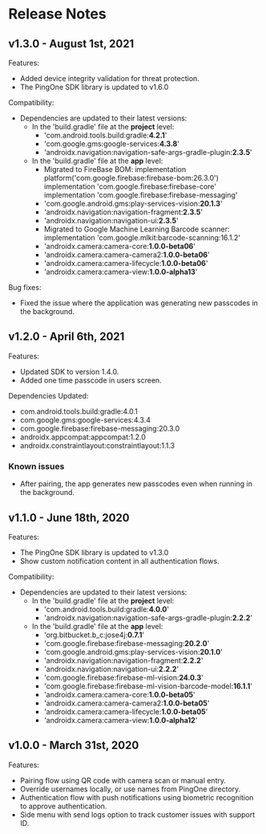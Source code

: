 # Release Notes

## v1.3.0 - August 1st, 2021
Features:

 - Added device integrity validation for threat protection.
 - The PingOne SDK library is updated to v1.6.0
 
 Compatibility:
 - Dependencies are updated to their latest versions:
     * In the 'build.gradle' file at the **project** level:
       * 'com.android.tools.build:gradle:**4.2.1**'
       * 'com.google.gms:google-services:**4.3.8**'
       * 'androidx.navigation:navigation-safe-args-gradle-plugin:**2.3.5**'
     * In the 'build.gradle' file at the **app** level:
       * Migrated to FireBase BOM:
         implementation platform('com.google.firebase:firebase-bom:26.3.0')
         implementation 'com.google.firebase:firebase-core'
         implementation 'com.google.firebase:firebase-messaging'
       * 'com.google.android.gms:play-services-vision:**20.1.3**'
       * 'androidx.navigation:navigation-fragment:**2.3.5**'
       * 'androidx.navigation:navigation-ui:**2.3.5**'
       * Migrated to Google Machine Learning Barcode scanner:
           implementation 'com.google.mlkit:barcode-scanning:16.1.2'
       * 'androidx.camera:camera-core:**1.0.0-beta06**'
       * 'androidx.camera:camera-camera2:**1.0.0-beta06**'
       * 'androidx.camera:camera-lifecycle:**1.0.0-beta06**'
       * 'androidx.camera:camera-view:**1.0.0-alpha13**'
       
 Bug fixes:
  - Fixed the issue where the application was generating new passcodes in the background.


## v1.2.0 - April 6th, 2021
Features:

 - Updated SDK to version 1.4.0.
 - Added one time passcode in users screen.

Dependencies Updated:
* com.android.tools.build:gradle:4.0.1
* com.google.gms:google-services:4.3.4
* com.google.firebase:firebase-messaging:20.3.0
* androidx.appcompat:appcompat:1.2.0
* androidx.constraintlayout:constraintlayout:1.1.3

### Known issues
- After pairing, the app generates new passcodes even when running in the background.


## v1.1.0 - June 18th, 2020
Features:

 - The PingOne SDK library is updated to v1.3.0
 - Show custom notification content in all authentication flows.

Compatibility:
 
 - Dependencies are updated to their latest versions:
    * In the 'build.gradle' file at the **project** level:
      * 'com.android.tools.build:gradle:**4.0.0**'
      * 'androidx.navigation:navigation-safe-args-gradle-plugin:**2.2.2**'
    * In the 'build.gradle' file at the **app** level:
      * 'org.bitbucket.b_c:jose4j:**0.7.1**'
      * 'com.google.firebase:firebase-messaging:**20.2.0**'
      * 'com.google.android.gms:play-services-vision:**20.1.0**'
      * 'androidx.navigation:navigation-fragment:**2.2.2**'
      * 'androidx.navigation:navigation-ui:**2.2.2**'
      * 'com.google.firebase:firebase-ml-vision:**24.0.3**'
      * 'com.google.firebase:firebase-ml-vision-barcode-model:**16.1.1**'
      * 'androidx.camera:camera-core:**1.0.0-beta05**'
      * 'androidx.camera:camera-camera2:**1.0.0-beta05**'
      * 'androidx.camera:camera-lifecycle:**1.0.0-beta05**'
      * 'androidx.camera:camera-view:**1.0.0-alpha12**'


## v1.0.0 - March 31st, 2020
Features:

- Pairing flow using QR code with camera scan or manual entry.
- Override usernames locally, or use names from PingOne directory.
- Authentication flow with push notifications using biometric recognition to approve authentication.
- Side menu with send logs option to track customer issues with support ID.
